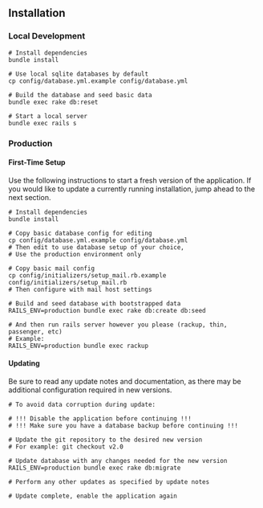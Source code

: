 ## Installation

### Local Development

    # Install dependencies
    bundle install

    # Use local sqlite databases by default
    cp config/database.yml.example config/database.yml

    # Build the database and seed basic data
    bundle exec rake db:reset

    # Start a local server
    bundle exec rails s


### Production

#### First-Time Setup

Use the following instructions to start a fresh version of the application.
If you would like to update a currently running installation,
jump ahead to the next section.

    # Install dependencies
    bundle install

    # Copy basic database config for editing
    cp config/database.yml.example config/database.yml
    # Then edit to use database setup of your choice,
    # Use the production environment only

    # Copy basic mail config
    cp config/initializers/setup_mail.rb.example config/initializers/setup_mail.rb
    # Then configure with mail host settings

    # Build and seed database with bootstrapped data
    RAILS_ENV=production bundle exec rake db:create db:seed

    # And then run rails server however you please (rackup, thin, passenger, etc)
    # Example:
    RAILS_ENV=production bundle exec rackup

#### Updating

Be sure to read any update notes and documentation,
as there may be additional configuration required in new versions.

    # To avoid data corruption during update:

    # !!! Disable the application before continuing !!!
    # !!! Make sure you have a database backup before continuing !!!

    # Update the git repository to the desired new version
    # For example: git checkout v2.0

    # Update database with any changes needed for the new version
    RAILS_ENV=production bundle exec rake db:migrate

    # Perform any other updates as specified by update notes

    # Update complete, enable the application again

